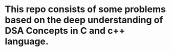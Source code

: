 # This repo consists of some problems based on the deep understanding of DSA Concepts in C and c++ language.
